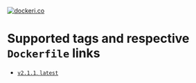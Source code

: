 [![dockeri.co](https://dockeri.co/image/creemama/certbot-dns-route53-renew-cron)](https://hub.docker.com/r/creemama/certbot-dns-route53-renew-cron)

# Supported tags and respective `Dockerfile` links

- [`v2.1.1`, `latest`](https://github.com/creemama/docker/blob/master/certbot-dns-route53-renew-cron/docker/Dockerfile)
